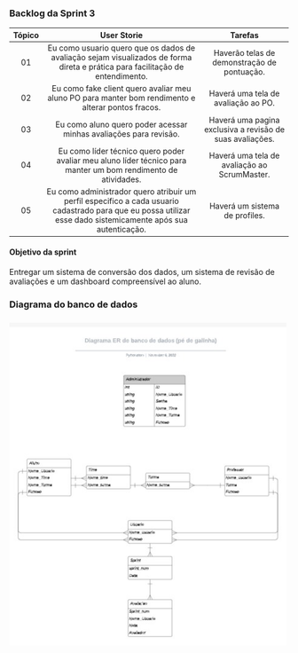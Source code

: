 <h3>Backlog da Sprint 3</h3>

| Tópico | User Storie | Tarefas |
| :--: | :-----------: | :-----: |
|  01  | Eu como usuario quero que os dados de avaliação sejam visualizados de forma direta e prática para facilitação de entendimento. | Haverão telas de demonstração de pontuação. |
|  02  | Eu como fake client quero avaliar meu aluno PO para manter bom rendimento e alterar pontos fracos. | Haverá uma tela de avaliação ao PO. |
|  03  | Eu como aluno quero poder acessar minhas avaliações para revisão. | Haverá uma pagina exclusiva a revisão de suas avaliações.	 |
|  04  | Eu como líder técnico quero poder avaliar meu aluno líder técnico para manter um bom rendimento de atividades. | Haverá uma tela de avaliação ao ScrumMaster. |   
|  05  | Eu como administrador quero atribuir um perfil especifico a cada usuario cadastrado para que eu possa utilizar esse dado sistemicamente após sua autenticação. | Haverá um sistema de profiles. |

<h4> Objetivo da sprint </h4> 
Entregar um sistema de conversão dos dados, um sistema de revisão de avaliações e um dashboard compreensível ao aluno.

<br/>


<p>
  <h3> Diagrama do banco de dados <h3/>
  <img src="https://github.com/isadorarocsilva/photospythonators/blob/main/diagramabd.jpg?raw=true" width="500" title="Diagrama do Banco de Dados">
</p>
